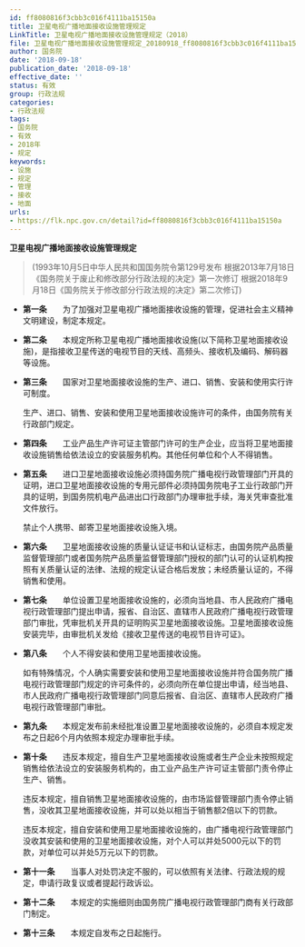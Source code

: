 ```yaml
---
id: ff8080816f3cbb3c016f4111ba15150a
title: 卫星电视广播地面接收设施管理规定
LinkTitle: 卫星电视广播地面接收设施管理规定（2018）
file: 卫星电视广播地面接收设施管理规定_20180918_ff8080816f3cbb3c016f4111ba15150a.docx
author: 国务院
date: '2018-09-18'
publication_date: '2018-09-18'
effective_date: ''
status: 有效
group: 行政法规
categories:
- 行政法规
tags:
- 国务院
- 有效
- 2018年
- 规定
keywords:
- 设施
- 规定
- 管理
- 接收
- 地面
urls:
- https://flk.npc.gov.cn/detail?id=ff8080816f3cbb3c016f4111ba15150a
---
```


**卫星电视广播地面接收设施管理规定**

> (1993年10月5日中华人民共和国国务院令第129号发布 根据2013年7月18日《国务院关于废止和修改部分行政法规的决定》第一次修订 根据2018年9月18日《国务院关于修改部分行政法规的决定》第二次修订)

- **第一条**　　为了加强对卫星电视广播地面接收设施的管理，促进社会主义精神文明建设，制定本规定。

- **第二条**　　本规定所称卫星电视广播地面接收设施(以下简称卫星地面接收设施)，是指接收卫星传送的电视节目的天线、高频头、接收机及编码、解码器等设施。

- **第三条**　　国家对卫星地面接收设施的生产、进口、销售、安装和使用实行许可制度。

  生产、进口、销售、安装和使用卫星地面接收设施许可的条件，由国务院有关行政部门规定。

- **第四条**　　工业产品生产许可证主管部门许可的生产企业，应当将卫星地面接收设施销售给依法设立的安装服务机构。其他任何单位和个人不得销售。

- **第五条**　　进口卫星地面接收设施必须持国务院广播电视行政管理部门开具的证明，进口卫星地面接收设施的专用元部件必须持国务院电子工业行政部门开具的证明，到国务院机电产品进出口行政部门办理审批手续，海关凭审查批准文件放行。

  禁止个人携带、邮寄卫星地面接收设施入境。

- **第六条**　　卫星地面接收设施的质量认证证书和认证标志，由国务院产品质量监督管理部门或者国务院产品质量监督管理部门授权的部门认可的认证机构按照有关质量认证的法律、法规的规定认证合格后发放；未经质量认证的，不得销售和使用。

- **第七条**　　单位设置卫星地面接收设施的，必须向当地县、市人民政府广播电视行政管理部门提出申请，报省、自治区、直辖市人民政府广播电视行政管理部门审批，凭审批机关开具的证明购买卫星地面接收设施。卫星地面接收设施安装完毕，由审批机关发给《接收卫星传送的电视节目许可证》。

- **第八条**　　个人不得安装和使用卫星地面接收设施。

  如有特殊情况，个人确实需要安装和使用卫星地面接收设施并符合国务院广播电视行政管理部门规定的许可条件的，必须向所在单位提出申请，经当地县、市人民政府广播电视行政管理部门同意后报省、自治区、直辖市人民政府广播电视行政管理部门审批。

- **第九条**　　本规定发布前未经批准设置卫星地面接收设施的，必须自本规定发布之日起6个月内依照本规定办理审批手续。

- **第十条**　　违反本规定，擅自生产卫星地面接收设施或者生产企业未按照规定销售给依法设立的安装服务机构的，由工业产品生产许可证主管部门责令停止生产、销售。

  违反本规定，擅自销售卫星地面接收设施的，由市场监督管理部门责令停止销售，没收其卫星地面接收设施，并可以处以相当于销售额2倍以下的罚款。

  违反本规定，擅自安装和使用卫星地面接收设施的，由广播电视行政管理部门没收其安装和使用的卫星地面接收设施，对个人可以并处5000元以下的罚款，对单位可以并处5万元以下的罚款。

- **第十一条**　　当事人对处罚决定不服的，可以依照有关法律、行政法规的规定，申请行政复议或者提起行政诉讼。

- **第十二条**　　本规定的实施细则由国务院广播电视行政管理部门商有关行政部门制定。

- **第十三条**　　本规定自发布之日起施行。
